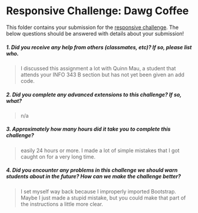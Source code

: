 # Responsive Challenge: Dawg Coffee

This folder contains your submission for the [responsive challenge](http://info343-joelross.rhcloud.com/challenges/responsive). The below questions should be answered with details about your submission!


##### 1. Did you receive any help from others (classmates, etc)? If so, please list who. #####
> I discussed this assignment a lot with Quinn Mau, a student that attends your INFO 343 B section but has not yet been given an add code.

##### 2. Did you complete any advanced extensions to this challenge? If so, what? #####
> n/a

##### 3. Approximately how many hours did it take you to complete this challenge? #####
> easily 24 hours or more. I made a lot of simple mistakes that I got caught on for a very long time.

##### 4. Did you encounter any problems in this challenge we should warn students about in the future? How can we make the challenge better? #####
> I set myself way back because I improperly imported Bootstrap. Maybe I just made a stupid mistake, but you could make that part of the instructions a little more clear.

